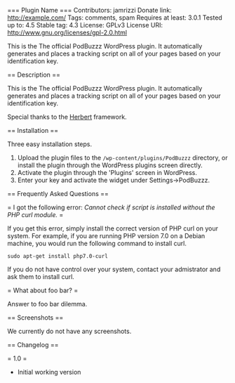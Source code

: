 === Plugin Name ===
Contributors: jamrizzi
Donate link: http://example.com/
Tags: comments, spam
Requires at least: 3.0.1
Tested up to: 4.5
Stable tag: 4.3
License: GPLv3
License URI: http://www.gnu.org/licenses/gpl-2.0.html

This is the The official PodBuzzz WordPress plugin. It automatically generates and places a tracking script on all of your pages based on your identification key.

== Description ==

This is the The official PodBuzzz WordPress plugin. It automatically generates and places a tracking script on all of your pages based on your identification key.

Special thanks to the [Herbert](http://getherbert.com/) framework.

== Installation ==

Three easy installation steps.

1. Upload the plugin files to the `/wp-content/plugins/PodBuzzz` directory, or install the plugin through the WordPress plugins screen directly.
2. Activate the plugin through the 'Plugins' screen in WordPress.
3. Enter your key and activate the widget under Settings->PodBuzzz. 

== Frequently Asked Questions ==

= I got the following error: _Cannot check if script is installed without the PHP curl module._ =

If you get this error, simply install the correct version of PHP curl on your system. For example, if you are running PHP version 7.0 on a Debian machine, you would run the following command to install curl.

```
sudo apt-get install php7.0-curl
```

If you do not have control over your system, contact your admistrator and ask them to install curl.

= What about foo bar? =

Answer to foo bar dilemma.

== Screenshots ==

We currently do not have any screenshots.

== Changelog ==

= 1.0 =
* Initial working version
